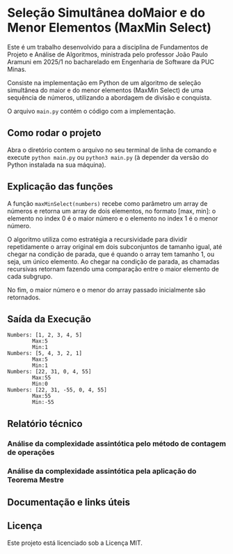 # Seleção Simultânea doMaior e do Menor Elementos (MaxMin Select)

Este é um trabalho desenvolvido para a disciplina de Fundamentos de Projeto e Análise de Algoritmos, ministrada pelo professor João Paulo Aramuni em 2025/1 no bacharelado em Engenharia de Software da PUC Minas.

Consiste na implementação em Python de um algoritmo de seleção simultânea do maior e do menor elementos (MaxMin Select) de uma sequência de números, utilizando a abordagem de divisão e conquista.

O arquivo `main.py` contém o código com a implementação.

## Como rodar o projeto
Abra o diretório contem o arquivo no seu terminal de linha de comando e execute `python main.py` ou `python3 main.py` (à depender da versão do Python instalada na sua máquina).

## Explicação das funções

A função `maxMinSelect(numbers)` recebe como parâmetro um array de números e retorna um array de dois elementos, no formato [max, min]: o elemento no index 0 é o maior número e o elemento no index 1 é o menor número.

O algoritmo utiliza como estratégia a recursividade para dividir repetidamente o array original em dois subconjuntos de tamanho igual, até chegar na condição de parada, que é quando o array tem tamanho 1, ou seja, um único elemento. Ao chegar na condição de parada, as chamadas recursivas retornam fazendo uma comparação entre o maior elemento de cada subgrupo. 

No fim, o maior número e o menor do array passado inicialmente são retornados.

## Saída da Execução

```
Numbers: [1, 2, 3, 4, 5]
        Max:5
        Min:1
Numbers: [5, 4, 3, 2, 1]
        Max:5
        Min:1
Numbers: [22, 31, 0, 4, 55]
        Max:55
        Min:0
Numbers: [22, 31, -55, 0, 4, 55]
        Max:55
        Min:-55
```

## Relatório técnico

### Análise da complexidade assintótica pelo método de contagem de operações

### Análise da complexidade assintótica pela aplicação do Teorema Mestre

## Documentação e links úteis

## Licença
Este projeto está licenciado sob a Licença MIT.